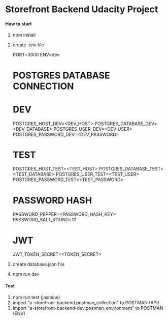 # Storefront Backend Udacity Project

#### How to start
1. npm install
2. create .env file

    PORT=3000
    ENV=dev

    # POSTGRES DATABASE CONNECTION
    # DEV
    POSTGRES_HOST_DEV=<DEV_HOST>
    POSTGRES_DATABASE_DEV=<DEV_DATABASE>
    POSTGRES_USER_DEV=<DEV_USER>
    POSTGRES_PASSWORD_DEV=<DEV_PASSWORD>
    # TEST
    POSTGRES_HOST_TEST=<TEST_HOST>
    POSTGRES_DATABASE_TEST=<TEST_DATABASE>
    POSTGRES_USER_TEST=<TEST_USER>
    POSTGRES_PASSWORD_TEST=<TEST_PASSWORD>

    # PASSWORD HASH
    PASSWORD_PEPPER=<PASSWORD_HASH_KEY>
    PASSWORD_SALT_ROUND=10

    # JWT
    JWT_TOKEN_SECRET=<TOKEN_SECRET>

3. create database.json file

4. npm run dev

#### Test
1. npm run test (jasmine)
2. import "a-storefront-backend.postman_collection" to POSTMAN (API)
3. import "a-storefront-backend-dev.postman_environment" to POSTMAN (ENV)
